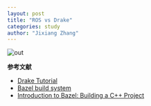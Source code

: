 ```yaml
---
layout: post
title: "ROS vs Drake"
categories: study
author: "Jixiang Zhang"
---
```


![out](https://tva3.sinaimg.cn/large/d494c514ly1gapapdzca4g20xc0m84qu.gif)

**参考文献**

- [Drake Tutorial](https://drake.guzhaoyuan.com/)
- [Bazel build system](https://drake.mit.edu/bazel.html)
- [Introduction to Bazel: Building a C++ Project](https://docs.bazel.build/versions/master/tutorial/cpp.html)
